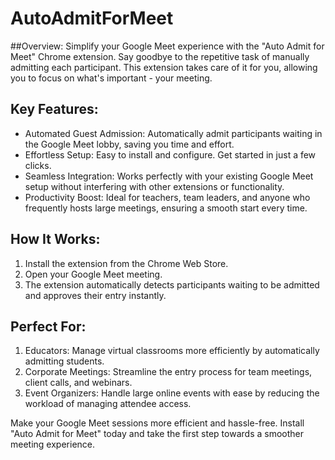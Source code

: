 # AutoAdmitForMeet

##Overview:
Simplify your Google Meet experience with the "Auto Admit for Meet" Chrome extension. Say goodbye to the repetitive task of manually admitting each participant. This extension takes care of it for you, allowing you to focus on what's important - your meeting.

## Key Features:

- Automated Guest Admission: Automatically admit participants waiting in the Google Meet lobby, saving you time and effort.
- Effortless Setup: Easy to install and configure. Get started in just a few clicks.
- Seamless Integration: Works perfectly with your existing Google Meet setup without interfering with other extensions or functionality.
- Productivity Boost: Ideal for teachers, team leaders, and anyone who frequently hosts large meetings, ensuring a smooth start every time.

## How It Works:

1. Install the extension from the Chrome Web Store.
2. Open your Google Meet meeting.
3. The extension automatically detects participants waiting to be admitted and approves their entry instantly.

## Perfect For:

1. Educators: Manage virtual classrooms more efficiently by automatically admitting students.
2. Corporate Meetings: Streamline the entry process for team meetings, client calls, and webinars.
3. Event Organizers: Handle large online events with ease by reducing the workload of managing attendee access.

Make your Google Meet sessions more efficient and hassle-free. Install "Auto Admit for Meet" today and take the first step towards a smoother meeting experience.
